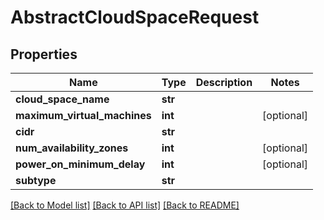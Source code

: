 # AbstractCloudSpaceRequest

## Properties
Name | Type | Description | Notes
------------ | ------------- | ------------- | -------------
**cloud_space_name** | **str** |  | 
**maximum_virtual_machines** | **int** |  | [optional] 
**cidr** | **str** |  | 
**num_availability_zones** | **int** |  | [optional] 
**power_on_minimum_delay** | **int** |  | [optional] 
**subtype** | **str** |  | 

[[Back to Model list]](../README.md#documentation-for-models) [[Back to API list]](../README.md#documentation-for-api-endpoints) [[Back to README]](../README.md)


